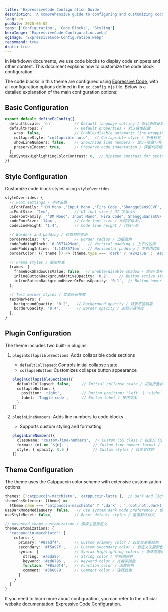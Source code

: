 ```yaml
---
title: 'ExpressiveCode Configuration Guide'
description: 'A comprehensive guide to configuring and customizing code blocks in Litos theme'
lang: en
pubDate: 2025-05-02
tags: ['Configuration', 'Code Blocks', 'Styling']
heroImage: 'ExpressiveCode-Configuration.webp'
ogImage: 'ExpressiveCode-Configuration.webp'
recommend: true
draft: true
---
```


In Markdown documents, we use code blocks to display code snippets and other content. This document explains how to customize the code block configuration.

The code blocks in this theme are configured using [Expressive Code](https://expressive-code.com/), with all configuration options defined in the `ec.config.mjs` file. Below is a detailed explanation of the main configuration options:

## Basic Configuration

```ts title="ec.config.mjs"
export default defineEcConfig({
  defaultLocale: 'en',         // Default language setting / 默认语言设置
  defaultProps: {              // Default properties / 默认属性配置
    wrap: false,               // Enable/disable automatic line wrapping / 启用/禁用自动换行
    collapseStyle: 'collapsible-auto',  // Collapsible style / 折叠样式：'collapsible-auto'|'collapsible-hidden'|'collapsible-visible'
    showLineNumbers: false,    // Show/hide line numbers / 显示/隐藏行号
    preserveIndent: true,      // Preserve code indentation / 保留代码缩进
  },
  minSyntaxHighlightingColorContrast: 0,  // Minimum contrast for syntax highlighting / 语法高亮的最小对比度
})
```

## Style Configuration

Customize code block styles using `styleOverrides`:

```ts title="ec.config.mjs"
styleOverrides: {
  // Font settings / 字体设置
  uiFontFamily: "'DM Mono','Input Mono','Fira Code','ShangguSansSCVF', 'monospace'",  // UI font stack / UI 字体栈
  uiFontSize: '1em',           // UI font size / UI 字体大小
  codeFontFamily: "'DM Mono','Input Mono','Fira Code','ShangguSansSCVF','monospace'",  // Code font stack / 代码字体栈
  codeFontSize: '14px',        // Code font size / 代码字体大小
  codeLineHeight: '1.4',       // Code line height / 代码行高

  // Borders and padding / 边框和内边距
  borderRadius: '0',           // Border radius / 边框圆角
  codePaddingBlock: '0.8571429em',   // Vertical padding / 上下内边距
  codePaddingInline: '1.1428571em',  // Horizontal padding / 左右内边距
  borderColor: ({ theme }) => (theme.type === 'dark' ? '#24273a' : '#e6e9ef'),  // Border color / 边框颜色

  // Frame styles / 框架样式
  frames: {
    frameBoxShadowCssValue: false,  // Enable/disable shadow / 启用/禁用阴影
    inlineButtonBackgroundActiveOpacity: '0.2',    // Button active state opacity / 按钮激活状态不透明度
    inlineButtonBackgroundHoverOrFocusOpacity: '0.1',  // Button hover state opacity / 按钮悬停状态不透明度
  },

  // Text marker styles / 文本标记样式
  textMarkers: {
    backgroundOpacity: '0.2',   // Background opacity / 背景不透明度
    borderOpacity: '0.4',       // Border opacity / 边框不透明度
  },
}
```

## Plugin Configuration

The theme includes two built-in plugins:

1. `pluginCollapsibleSections`: Adds collapsible code sections
   - `defaultCollapsed`: Controls initial collapse state
   - `collapseButton`: Customizes collapse button appearance
   ```ts
   pluginCollapsibleSections({
     defaultCollapsed: false,     // Initial collapse state / 初始折叠状态
     collapseButton: {
       position: 'right',         // Button position: 'left' | 'right' / 按钮位置：左侧或右侧
       label: 'Toggle code',      // Button label / 按钮文本
     }
   })
   ```

2. `pluginLineNumbers`: Adds line numbers to code blocks
   - Supports custom styling and formatting
   ```ts
   pluginLineNumbers({
     className: 'custom-line-numbers',  // Custom CSS class / 自定义 CSS 类名
     format: (n) => `${n}.`,           // Custom line number format / 自定义行号格式
     style: { opacity: 0.5 }           // Custom styles / 自定义样式
   })
   ```

## Theme Configuration

The theme uses the Catppuccin color scheme with extensive customization options:

```ts title="ec.config.mjs"
themes: ['catppuccin-macchiato', 'catppuccin-latte'],  // Dark and light themes / 暗色和亮色主题
themeCssSelector: (theme) => 
  (theme.name === 'catppuccin-macchiato' ? '.dark' : ':root:not(.dark)'),  // Theme selector / 主题选择器
useDarkModeMediaQuery: false,   // Use system dark mode preference / 使用系统暗色模式偏好
useStyleReset: false,          // Reset default styles / 重置默认样式

// Advanced theme customization / 高级主题自定义
themeCustomizations: {
  'catppuccin-macchiato': {
    colors: {
      primary: '#8aadf4',      // Custom primary color / 自定义主要颜色
      secondary: '#f5a97f',    // Custom secondary color / 自定义次要颜色
      syntax: {                // Syntax highlighting colors / 语法高亮颜色
        string: '#a6da95',     // String color / 字符串颜色
        keyword: '#ed8796',    // Keyword color / 关键字颜色
        function: '#8aadf4',   // Function color / 函数颜色
        comment: '#5b6078'     // Comment color / 注释颜色
      }
    }
  }
}
```

If you need to learn more about configuration, you can refer to the official website documentation: [Expressive Code Configuration](https://expressive-code.com/reference/configuration/).
